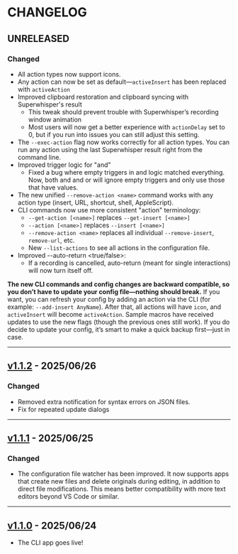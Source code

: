 # CHANGELOG

## UNRELEASED
### Changed
* All action types now support icons.
* Any action can now be set as default—`activeInsert` has been replaced with `activeAction`
* Improved clipboard restoration and clipboard syncing with Superwhisper's result
  * This tweak should prevent trouble with Superwhisper’s recording window animation
  * Most users will now get a better experience with `actionDelay` set to 0, but if you run into issues you can still adjust this setting.
* The `--exec-action` flag now works correctly for all action types. You can run any action using the last Superwhisper result right from the command line.
* Improved trigger logic for "and"
  * Fixed a bug where empty triggers in and logic matched everything. Now, both and and or will ignore empty triggers and only use those that have values.
* The new unified `--remove-action <name>` command works with any action type (insert, URL, shortcut, shell, AppleScript).
* CLI commands now use more consistent "action" terminology:
  * `--get-action [<name>]` replaces `--get-insert [<name>]`
  * `--action [<name>]` replaces `--insert [<name>]`
  * `--remove-action <name>` replaces all individual `--remove-insert`, `remove-url`, etc.
  * New `--list-actions` to see all actions in the configuration file.
* Improved --auto-return <true/false>:
  * If a recording is cancelled, auto-return (meant for single interactions) will now turn itself off.

**The new CLI commands and config changes are backward compatible, so you don’t have to update your config file—nothing should break.** If you want, you can refresh your config by adding an action via the CLI (for example: `--add-insert AnyName`). After that, all actions will have `icon`, and `activeInsert` will become `activeAction`. Sample macros have received updates to use the new flags (though the previous ones still work). If you do decide to update your config, it’s smart to make a quick backup first—just in case.

---
## [v1.1.2](https://github.com/ognistik/macrowhisper/releases/tag/v1.1.2) - 2025/06/26
### Changed
* Removed extra notification for syntax errors on JSON files.
* Fix for repeated update dialogs

---
## [v1.1.1](https://github.com/ognistik/macrowhisper/releases/tag/v1.1.1) - 2025/06/25
### Changed
* The configuration file watcher has been improved.
    It now supports apps that create new files and delete originals during editing, in addition to direct file modifications. This means better compatibility with more text editors beyond VS Code or similar.

---
## [v1.1.0](https://github.com/ognistik/macrowhisper/releases/tag/v1.1.0) - 2025/06/24
* The CLI app goes live!
